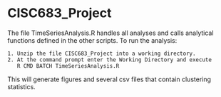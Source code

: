 # CISC683_Project
The file TimeSeriesAnalysis.R handles all analyses and calls analytical functions defined in the other scripts.
To run the analysis:
    
    1. Unzip the file CISC683_Project into a working directory. 
    2. At the command prompt enter the Working Directory and execute
       R CMD BATCH TimeSeriesAnalysis.R

This will generate figures and several csv files that contain clustering statistics.
  
